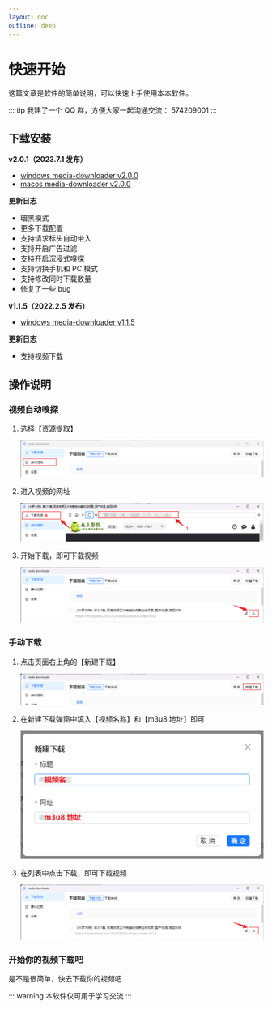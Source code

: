 ```yaml
---
layout: doc
outline: deep
---
```


# 快速开始

这篇文章是软件的简单说明，可以快速上手使用本本软件。

::: tip
我建了一个 QQ 群，方便大家一起沟通交流： 574209001
:::

## 下载安装

**v2.0.1（2023.7.1 发布）**

- [windows media-downloader v2.0.0](https://github.com/caorushizi/m3u8-downloader/releases/download/v2.0.0/media-downloader-setup-2.0.0.exe)
- [macos media-downloader v2.0.0](https://github.com/caorushizi/m3u8-downloader/releases/download/v2.0.0/media-downloader-setup-2.0.0.dmg)

**更新日志**

- 暗黑模式
- 更多下载配置
- 支持请求标头自动带入
- 支持开启广告过滤
- 支持开启沉浸式嗅探
- 支持切换手机和 PC 模式
- 支持修改同时下载数量
- 修复了一些 bug

**v1.1.5（2022.2.5 发布）**

- [windows media-downloader v1.1.5](https://github.com/caorushizi/m3u8-downloader/releases/download/1.1.5/media-downloader-setup-1.1.4.exe)

**更新日志**

- 支持视频下载

## 操作说明

### 视频自动嗅探

1. 选择【资源提取】

   ![step 1](./images/guides-step1.png)

2. 进入视频的网址

   ![step 2](./images/guides-step2.png)

3. 开始下载，即可下载视频

   ![step 3](./images/guides-step3.png)

### 手动下载

1. 点击页面右上角的【新建下载】

   ![step 1](./images/guides-step4.png)

2. 在新建下载弹窗中填入【视频名称】和【m3u8 地址】即可

   ![step 2](./images/guides-step5.png)

3. 在列表中点击下载，即可下载视频

   ![step 3](./images/guides-step3.png)

### 开始你的视频下载吧

是不是很简单，快去下载你的视频吧

::: warning
本软件仅可用于学习交流
:::
